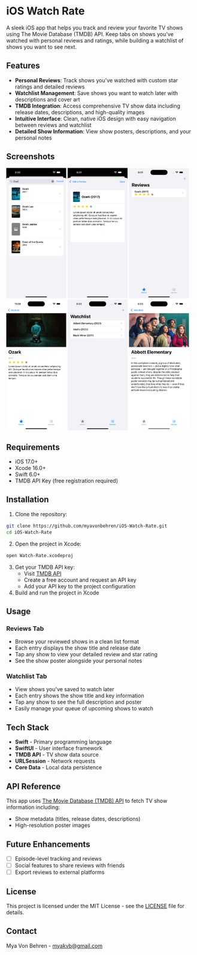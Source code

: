 # iOS Watch Rate
A sleek iOS app that helps you track and review your favorite TV shows using The Movie Database (TMDB) API. Keep tabs on shows you've watched with personal reviews and ratings, while building a watchlist of shows you want to see next.

## Features
- **Personal Reviews**: Track shows you've watched with custom star ratings and detailed reviews
- **Watchlist Management**: Save shows you want to watch later with descriptions and cover art
- **TMDB Integration**: Access comprehensive TV show data including release dates, descriptions, and high-quality images
- **Intuitive Interface**: Clean, native iOS design with easy navigation between reviews and watchlist
- **Detailed Show Information**: View show posters, descriptions, and your personal notes

## Screenshots

<img src="https://github.com/myavonbehren/iOS-Watch-Rate/blob/main/Screenshots/4.png" width="160">  <img src="https://github.com/myavonbehren/iOS-Watch-Rate/blob/main/Screenshots/5.png" width="160">  <img src="https://github.com/myavonbehren/iOS-Watch-Rate/blob/main/Screenshots/6.png" width="160">  <img src="https://github.com/myavonbehren/iOS-Watch-Rate/blob/main/Screenshots/9.png" width="160">  <img src="https://github.com/myavonbehren/iOS-Watch-Rate/blob/main/Screenshots/7.png" width="160">  <img src="https://github.com/myavonbehren/iOS-Watch-Rate/blob/main/Screenshots/8.png" width="160">





## Requirements

- iOS 17.0+
- Xcode 16.0+
- Swift 6.0+
- TMDB API Key (free registration required)

## Installation

1. Clone the repository:

```bash
git clone https://github.com/myavonbehren/iOS-Watch-Rate.git
cd iOS-Watch-Rate
```

2. Open the project in Xcode:

```bash
open Watch-Rate.xcodeproj
```

3. Get your TMDB API key:
   - Visit [TMDB API](https://www.themoviedb.org/settings/api)
   - Create a free account and request an API key
   - Add your API key to the project configuration
4. Build and run the project in Xcode

## Usage

### Reviews Tab

- Browse your reviewed shows in a clean list format
- Each entry displays the show title and release date
- Tap any show to view your detailed review and star rating
- See the show poster alongside your personal notes

### Watchlist Tab

- View shows you've saved to watch later
- Each entry shows the show title and key information
- Tap any show to see the full description and poster
- Easily manage your queue of upcoming shows to watch

## Tech Stack

- **Swift** - Primary programming language
- **SwiftUI** - User interface framework
- **TMDB API** - TV show data source
- **URLSession** - Network requests
- **Core Data**  - Local data persistence

## API Reference

This app uses [The Movie Database (TMDB) API](https://www.themoviedb.org/documentation/api) to fetch TV show information including:

- Show metadata (titles, release dates, descriptions)
- High-resolution poster images

## Future Enhancements

- [ ] Episode-level tracking and reviews
- [ ] Social features to share reviews with friends
- [ ] Export reviews to external platforms

## License

This project is licensed under the MIT License - see the [LICENSE](https://github.com/myavonbehren/iOS-Watch-Rate/blob/main/LICENSE) file for details.

## Contact

Mya Von Behren - myakvb@gmail.com
